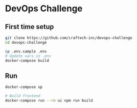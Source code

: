 # DevOps Challenge

## First time setup

```bash
git clone https://github.com/craftech-inc/devops-challenge
cd devops-challenge

cp .env.sample .env
# Update vars in .env
docker-compose build
```

## Run

```bash
docker-compose up

# Build frontend
docker-compose run --rm ui npm run build
```
